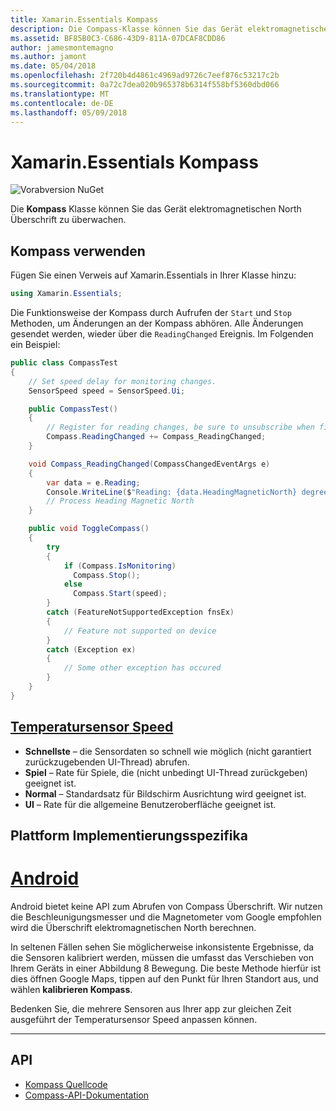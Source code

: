 ```yaml
---
title: Xamarin.Essentials Kompass
description: Die Compass-Klasse können Sie das Gerät elektromagnetischen North Überschrift überwachen.
ms.assetid: BF85B0C3-C686-43D9-811A-07DCAF8CDD86
author: jamesmontemagno
ms.author: jamont
ms.date: 05/04/2018
ms.openlocfilehash: 2f720b4d4861c4969ad9726c7eef876c53217c2b
ms.sourcegitcommit: 0a72c7dea020b965378b6314f558bf5360dbd066
ms.translationtype: MT
ms.contentlocale: de-DE
ms.lasthandoff: 05/09/2018
---
```

# <a name="xamarinessentials-compass"></a>Xamarin.Essentials Kompass

![Vorabversion NuGet](~/media/shared/pre-release.png)

Die **Kompass** Klasse können Sie das Gerät elektromagnetischen North Überschrift zu überwachen.

## <a name="using-compass"></a>Kompass verwenden

Fügen Sie einen Verweis auf Xamarin.Essentials in Ihrer Klasse hinzu:

```csharp
using Xamarin.Essentials;
```

Die Funktionsweise der Kompass durch Aufrufen der `Start` und `Stop` Methoden, um Änderungen an der Kompass abhören. Alle Änderungen gesendet werden, wieder über die `ReadingChanged` Ereignis. Im Folgenden ein Beispiel:

```csharp
public class CompassTest
{
    // Set speed delay for monitoring changes.
    SensorSpeed speed = SensorSpeed.Ui;

    public CompassTest()
    {
        // Register for reading changes, be sure to unsubscribe when finished
        Compass.ReadingChanged += Compass_ReadingChanged;
    }

    void Compass_ReadingChanged(CompassChangedEventArgs e)
    {
        var data = e.Reading;
        Console.WriteLine($"Reading: {data.HeadingMagneticNorth} degrees");
        // Process Heading Magnetic North
    }

    public void ToggleCompass()
    {
        try
        {
            if (Compass.IsMonitoring)
              Compass.Stop();
            else
              Compass.Start(speed);
        }
        catch (FeatureNotSupportedException fnsEx)
        {
            // Feature not supported on device
        }
        catch (Exception ex)
        {
            // Some other exception has occured
        }
    }
}
```

## <a name="sensor-speedxrefxamarinessentialssensorspeed"></a>[Temperatursensor Speed](xref:Xamarin.Essentials.SensorSpeed)

- **Schnellste** – die Sensordaten so schnell wie möglich (nicht garantiert zurückzugebenden UI-Thread) abrufen.
- **Spiel** – Rate für Spiele, die (nicht unbedingt UI-Thread zurückgeben) geeignet ist.
- **Normal** – Standardsatz für Bildschirm Ausrichtung wird geeignet ist.
- **UI** – Rate für die allgemeine Benutzeroberfläche geeignet ist.

## <a name="platform-implementation-specifics"></a>Plattform Implementierungsspezifika

# <a name="androidtabandroid"></a>[Android](#tab/android)

Android bietet keine API zum Abrufen von Compass Überschrift. Wir nutzen die Beschleunigungsmesser und die Magnetometer vom Google empfohlen wird die Überschrift elektromagnetischen North berechnen. 

In seltenen Fällen sehen Sie möglicherweise inkonsistente Ergebnisse, da die Sensoren kalibriert werden, müssen die umfasst das Verschieben von Ihrem Geräts in einer Abbildung 8 Bewegung. Die beste Methode hierfür ist dies öffnen Google Maps, tippen auf den Punkt für Ihren Standort aus, und wählen **kalibrieren Kompass**.

Bedenken Sie, die mehrere Sensoren aus Ihrer app zur gleichen Zeit ausgeführt der Temperatursensor Speed anpassen können.

--------------

## <a name="api"></a>API

- [Kompass Quellcode](https://github.com/xamarin/Essentials/tree/master/Essentials/Compass)
- [Compass-API-Dokumentation](xref:Xamarin.Essentials.Compass)
